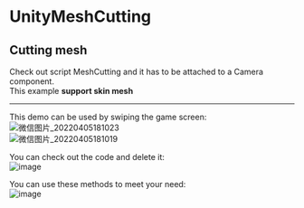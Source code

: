 # UnityMeshCutting  
## Cutting mesh  
Check out script MeshCutting and it has to be attached to a Camera component.  
This example __support skin mesh__  
****
This demo can be used by swiping the game screen:  
![微信图片_20220405181023](https://user-images.githubusercontent.com/71002504/161775767-211119e8-2d24-484e-a4fc-13c5d572a6d6.png)  
![微信图片_20220405181019](https://user-images.githubusercontent.com/71002504/161775782-d37ccd36-8ff0-4234-8d85-86dd7b74e41e.png)  

You can check out the code and delete it:  
![image](https://user-images.githubusercontent.com/71002504/161777635-82fdb6aa-e117-4e04-a5d2-03cd19490a1b.png)  

You can use these methods to meet your need:  
![image](https://user-images.githubusercontent.com/71002504/161778055-5f0c0f38-da22-4dcb-815b-d3d4a55a4dcd.png)  

